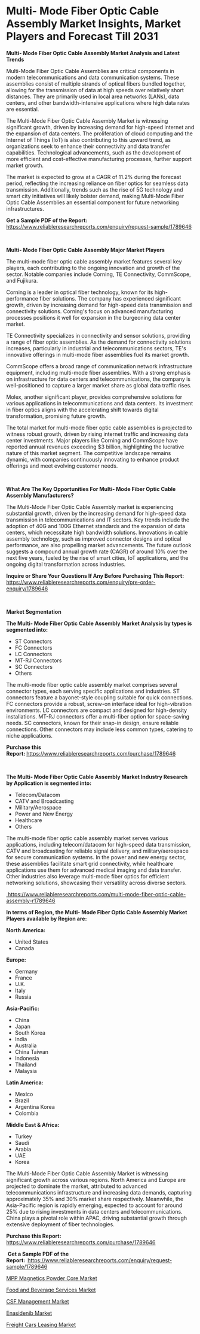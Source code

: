 <p><h1>Multi- Mode Fiber Optic Cable Assembly Market Insights, Market Players and Forecast Till 2031</h1></p><p><strong>Multi- Mode Fiber Optic Cable Assembly Market Analysis and Latest Trends</strong></p>
<p><p>Multi-Mode Fiber Optic Cable Assemblies are critical components in modern telecommunications and data communication systems. These assemblies consist of multiple strands of optical fibers bundled together, allowing for the transmission of data at high speeds over relatively short distances. They are primarily used in local area networks (LANs), data centers, and other bandwidth-intensive applications where high data rates are essential.</p><p>The Multi-Mode Fiber Optic Cable Assembly Market is witnessing significant growth, driven by increasing demand for high-speed internet and the expansion of data centers. The proliferation of cloud computing and the Internet of Things (IoT) is also contributing to this upward trend, as organizations seek to enhance their connectivity and data transfer capabilities. Technological advancements, such as the development of more efficient and cost-effective manufacturing processes, further support market growth.</p><p>The market is expected to grow at a CAGR of 11.2% during the forecast period, reflecting the increasing reliance on fiber optics for seamless data transmission. Additionally, trends such as the rise of 5G technology and smart city initiatives will likely bolster demand, making Multi-Mode Fiber Optic Cable Assemblies an essential component for future networking infrastructures.</p></p>
<p><strong>Get a Sample PDF of the Report:&nbsp;</strong> <a href="https://www.reliableresearchreports.com/enquiry/request-sample/1789646?utm_campaign=31&utm_medium=2&utm_source=Github&utm_content=ia&utm_term=20122024&utm_id=multi-mode-fiber-optic-cable-assembly">https://www.reliableresearchreports.com/enquiry/request-sample/1789646</a></p>
<p>&nbsp;</p>
<p><strong>Multi- Mode Fiber Optic Cable Assembly Major Market Players</strong></p>
<p><p>The multi-mode fiber optic cable assembly market features several key players, each contributing to the ongoing innovation and growth of the sector. Notable companies include Corning, TE Connectivity, CommScope, and Fujikura. </p><p>Corning is a leader in optical fiber technology, known for its high-performance fiber solutions. The company has experienced significant growth, driven by increasing demand for high-speed data transmission and connectivity solutions. Corning's focus on advanced manufacturing processes positions it well for expansion in the burgeoning data center market.</p><p>TE Connectivity specializes in connectivity and sensor solutions, providing a range of fiber optic assemblies. As the demand for connectivity solutions increases, particularly in industrial and telecommunications sectors, TE's innovative offerings in multi-mode fiber assemblies fuel its market growth.</p><p>CommScope offers a broad range of communication network infrastructure equipment, including multi-mode fiber assemblies. With a strong emphasis on infrastructure for data centers and telecommunications, the company is well-positioned to capture a larger market share as global data traffic rises.</p><p>Molex, another significant player, provides comprehensive solutions for various applications in telecommunications and data centers. Its investment in fiber optics aligns with the accelerating shift towards digital transformation, promising future growth.</p><p>The total market for multi-mode fiber optic cable assemblies is projected to witness robust growth, driven by rising internet traffic and increasing data center investments. Major players like Corning and CommScope have reported annual revenues exceeding $3 billion, highlighting the lucrative nature of this market segment. The competitive landscape remains dynamic, with companies continuously innovating to enhance product offerings and meet evolving customer needs.</p></p>
<p>&nbsp;</p>
<p><strong>What Are The Key Opportunities For Multi- Mode Fiber Optic Cable Assembly Manufacturers?</strong></p>
<p><p>The Multi-Mode Fiber Optic Cable Assembly market is experiencing substantial growth, driven by the increasing demand for high-speed data transmission in telecommunications and IT sectors. Key trends include the adoption of 40G and 100G Ethernet standards and the expansion of data centers, which necessitate high bandwidth solutions. Innovations in cable assembly technology, such as improved connector designs and optical performance, are also propelling market advancements. The future outlook suggests a compound annual growth rate (CAGR) of around 10% over the next five years, fueled by the rise of smart cities, IoT applications, and the ongoing digital transformation across industries.</p></p>
<p><strong>Inquire or Share Your Questions If Any Before Purchasing This Report:</strong> <a href="https://www.reliableresearchreports.com/enquiry/pre-order-enquiry/1789646?utm_campaign=31&utm_medium=2&utm_source=Github&utm_content=ia&utm_term=20122024&utm_id=multi-mode-fiber-optic-cable-assembly">https://www.reliableresearchreports.com/enquiry/pre-order-enquiry/1789646</a></p>
<p>&nbsp;</p>
<p><strong>Market Segmentation</strong></p>
<p><strong>The Multi- Mode Fiber Optic Cable Assembly Market Analysis by types is segmented into:</strong></p>
<p><ul><li>ST Connectors</li><li>FC Connectors</li><li>LC Connectors</li><li>MT-RJ Connectors</li><li>SC Connectors</li><li>Others</li></ul></p>
<p><p>The multi-mode fiber optic cable assembly market comprises several connector types, each serving specific applications and industries. ST connectors feature a bayonet-style coupling suitable for quick connections. FC connectors provide a robust, screw-on interface ideal for high-vibration environments. LC connectors are compact and designed for high-density installations. MT-RJ connectors offer a multi-fiber option for space-saving needs. SC connectors, known for their snap-in design, ensure reliable connections. Other connectors may include less common types, catering to niche applications.</p></p>
<p><strong>Purchase this Report:&nbsp;</strong><a href="https://www.reliableresearchreports.com/purchase/1789646?utm_campaign=31&utm_medium=2&utm_source=Github&utm_content=ia&utm_term=20122024&utm_id=multi-mode-fiber-optic-cable-assembly">https://www.reliableresearchreports.com/purchase/1789646</a></p>
<p>&nbsp;</p>
<p><strong>The Multi- Mode Fiber Optic Cable Assembly Market Industry Research by Application is segmented into:</strong></p>
<p><ul><li>Telecom/Datacom</li><li>CATV and Broadcasting</li><li>Military/Aerospace</li><li>Power and New Energy</li><li>Healthcare</li><li>Others</li></ul></p>
<p><p>The multi-mode fiber optic cable assembly market serves various applications, including telecom/datacom for high-speed data transmission, CATV and broadcasting for reliable signal delivery, and military/aerospace for secure communication systems. In the power and new energy sector, these assemblies facilitate smart grid connectivity, while healthcare applications use them for advanced medical imaging and data transfer. Other industries also leverage multi-mode fiber optics for efficient networking solutions, showcasing their versatility across diverse sectors.</p></p>
<p><a href="https://www.reliableresearchreports.com/multi-mode-fiber-optic-cable-assembly-r1789646?utm_campaign=31&utm_medium=2&utm_source=Github&utm_content=ia&utm_term=20122024&utm_id=multi-mode-fiber-optic-cable-assembly">&nbsp;https://www.reliableresearchreports.com/multi-mode-fiber-optic-cable-assembly-r1789646</a></p>
<p><strong>In terms of Region, the Multi- Mode Fiber Optic Cable Assembly Market Players available by Region are:</strong></p>
<p>
    <p> <strong> North America: </strong>
        <ul>
            <li>United States</li>
            <li>Canada</li>
        </ul>
        </p> 
    <p> <strong> Europe: </strong>
        <ul>
            <li>Germany</li>
            <li>France</li>
            <li>U.K.</li>
            <li>Italy</li>
            <li>Russia</li>
        </ul>
        </p> 
    <p> <strong> Asia-Pacific: </strong>
        <ul>
            <li>China</li>
            <li>Japan</li>
            <li>South Korea</li>
            <li>India</li>
            <li>Australia</li>
            <li>China Taiwan</li>
            <li>Indonesia</li>
            <li>Thailand</li>
            <li>Malaysia</li>
        </ul>
        </p> 
    <p> <strong> Latin America: </strong>
        <ul>
            <li>Mexico</li>
            <li>Brazil</li>
            <li>Argentina Korea</li>
            <li>Colombia</li>
        </ul>
        </p> 
    <p> <strong> Middle East & Africa: </strong>
        <ul>
            <li>Turkey</li>
            <li>Saudi</li>
            <li>Arabia</li>
            <li>UAE</li>
            <li>Korea</li>
        </ul>
    </p>
    </p>
<p><p>The Multi-Mode Fiber Optic Cable Assembly Market is witnessing significant growth across various regions. North America and Europe are projected to dominate the market, attributed to advanced telecommunications infrastructure and increasing data demands, capturing approximately 35% and 30% market share respectively. Meanwhile, the Asia-Pacific region is rapidly emerging, expected to account for around 25% due to rising investments in data centers and telecommunications. China plays a pivotal role within APAC, driving substantial growth through extensive deployment of fiber technologies.</p></p>
<p><strong>Purchase this Report: </strong><a href="https://www.reliableresearchreports.com/purchase/1789646?utm_campaign=31&utm_medium=2&utm_source=Github&utm_content=ia&utm_term=20122024&utm_id=multi-mode-fiber-optic-cable-assembly">https://www.reliableresearchreports.com/purchase/1789646</a></p>
<p>&nbsp;<strong>Get a Sample PDF of the Report:&nbsp;&nbsp;</strong><a href="https://www.reliableresearchreports.com/enquiry/request-sample/1789646?utm_campaign=31&utm_medium=2&utm_source=Github&utm_content=ia&utm_term=20122024&utm_id=multi-mode-fiber-optic-cable-assembly">https://www.reliableresearchreports.com/enquiry/request-sample/1789646</a></p>
<p><strong></strong></p>
<p><p><a href="https://github.com/alberthagorsuch/Market-Research-Report-List-1/blob/main/mpp-magnetics-powder-core-market.md?utm_campaign=31&utm_medium=2&utm_source=Github&utm_content=ia&utm_term=20122024&utm_id=multi-mode-fiber-optic-cable-assembly">MPP Magnetics Powder Core Market</a></p><p><a href="https://www.linkedin.com/pulse/food-beverage-services-market-growth-forecast-size-projected-n6ywf?utm_campaign=31&utm_medium=2&utm_source=Github&utm_content=ia&utm_term=20122024&utm_id=multi-mode-fiber-optic-cable-assembly">Food and Beverage Services Market</a></p><p><a href="https://www.linkedin.com/pulse/key-insights-csf-management-market-2024-2031-segmentation-growth-xboxf?utm_campaign=31&utm_medium=2&utm_source=Github&utm_content=ia&utm_term=20122024&utm_id=multi-mode-fiber-optic-cable-assembly">CSF Management Market</a></p><p><a href="https://www.linkedin.com/pulse/enasidenib-research-report-industry-development-estimated-uuh0e?utm_campaign=31&utm_medium=2&utm_source=Github&utm_content=ia&utm_term=20122024&utm_id=multi-mode-fiber-optic-cable-assembly">Enasidenib Market</a></p><p><a href="https://github.com/skerretflossie9297/Market-Research-Report-List-1/blob/main/freight-cars-leasing-market.md?utm_campaign=31&utm_medium=2&utm_source=Github&utm_content=ia&utm_term=20122024&utm_id=multi-mode-fiber-optic-cable-assembly">Freight Cars Leasing Market</a></p></p>